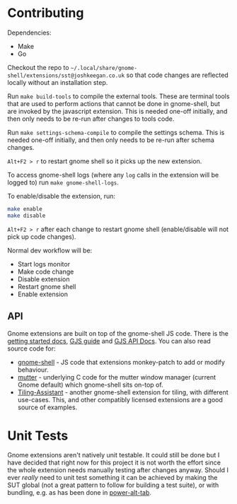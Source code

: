 # Contributing

Dependencies:
 - Make
 - Go

Checkout the repo to `~/.local/share/gnome-shell/extensions/sst@joshkeegan.co.uk` so that code changes are reflected locally without an installation step.

Run `make build-tools` to compile the external tools. These are terminal tools that are used to perform actions that cannot be done in gnome-shell, but are invoked by the javascript extension. This is needed one-off initially, and then only needs to be re-run after changes to tools code.

Run `make settings-schema-compile` to compile the settings schema. This is needed one-off initially, and then only needs to be re-run after schema changes.

`Alt+F2 > r` to restart gnome shell so it picks up the new extension.

To access gnome-shell logs (where any `log` calls in the extension will be logged to) run `make gnome-shell-logs`.

To enable/disable the extension, run:
```bash
make enable
make disable
```

`Alt+F2 > r` after each change to restart gnome shell (enable/disable will not pick up code changes).

Normal dev workflow will be:
 - Start logs monitor
 - Make code change
 - Disable extension
 - Restart gnome shell
 - Enable extension

## API
Gnome extensions are built on top of the gnome-shell JS code. There is the [getting started docs](https://wiki.gnome.org/Projects/GnomeShell/Extensions#Creating_Extensions), [GJS guide](https://gjs.guide/) and [GJS API Docs](https://gjs-docs.gnome.org/). You can also read source code for:
 - [gnome-shell](https://gitlab.gnome.org/GNOME/gnome-shell/) - JS code that extensions monkey-patch to add or modify behaviour.
 - [mutter](https://gitlab.gnome.org/GNOME/mutter) - underlying C code for the mutter window manager (current Gnome default) which gnome-shell sits on-top of.
 - [Tiling-Assistant](https://github.com/Leleat/Tiling-Assistant) - another gnome-shell extension for tiling, with different use-cases. This, and other compatibly licensed extensions are a good source of examples.

# Unit Tests
Gnome extensions aren't natively unit testable. It could still be done but I have decided that right now for this project it is not worth the effort since the whole extension needs manually testing after changes anyway. Should I ever *really* need to unit test something it can be achieved by making the SUT global (not a great pattern to follow for building a test suite), or with bundling, e.g. as has been done in 
[power-alt-tab](https://github.com/emerinohdz/power-alt-tab).